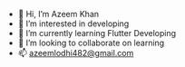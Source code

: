 - 👋 Hi, I’m Azeem Khan
- 👀 I’m interested in developing
- 🌱 I’m currently learning Flutter Developing
- 💞️ I’m looking to collaborate on learning
- 📫 azeemlodhi482@gmail.com

<!---
AzeemKhan482/AzeemKhan482 is a ✨ special ✨ repository because its `README.md` (this file) appears on your GitHub profile.
You can click the Preview link to take a look at your changes.
--->
